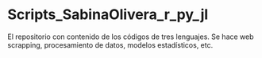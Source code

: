 # Scripts_SabinaOlivera_r_py_jl
El repositorio con contenido de los códigos de tres lenguajes. Se hace web scrapping, procesamiento de datos, modelos estadísticos, etc.
